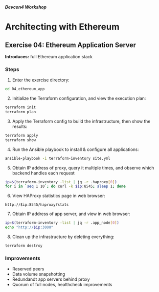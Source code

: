 ***Devcon4 Workshop***
# Architecting with Ethereum
## Exercise 04: Ethereum Application Server

**Introduces:** full Ethereum application stack

### Steps

1. Enter the exercise directory:
```bash
cd 04_ethereum_app
```
2. Initialize the Terraform configuration, and view the execution plan:
```bash
terraform init
terraform plan
```
3. Apply the Terraform config to build the infrastructure, then show the results:
```bash
terraform apply
terraform show
```
4. Run the Ansible playbook to install & configure all applications:
```bash
ansible-playbook -i terraform-inventory site.yml
```
5. Obtain IP address of proxy, query it multiple times, and observe which backend handles each request
```bash
ip=$(terraform-inventory -list | jq -r .haproxy[0])
for i in `seq 1 10`; do curl -k $ip:8545; sleep 1; done    
```
6. View HAProxy statistics page in web browser:
```
http://$ip:8545/haproxy?stats
```
7. Obtain IP address of app server, and view in web browser:
```bash
ip=$(terraform-inventory -list | jq -r .app_node[0])
echo "http://$ip:3000"
```
8. Clean up the infrastructure by deleting everything:
```bash
terraform destroy
```

### Improvements
- Reserved peers
- Data volume snapshotting
- Redundandt app servers behind proxy
- Quorum of full nodes, healthcheck improvements
